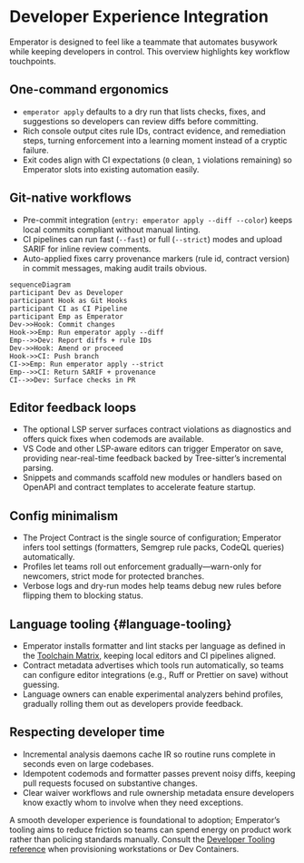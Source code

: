 # Developer Experience Integration

Emperator is designed to feel like a teammate that automates busywork while keeping developers in control. This overview highlights key workflow touchpoints.

## One-command ergonomics

- `emperator apply` defaults to a dry run that lists checks, fixes, and suggestions so developers can review diffs before committing.
- Rich console output cites rule IDs, contract evidence, and remediation steps, turning enforcement into a learning moment instead of a cryptic failure.
- Exit codes align with CI expectations (`0` clean, `1` violations remaining) so Emperator slots into existing automation easily.

## Git-native workflows

- Pre-commit integration (`entry: emperator apply --diff --color`) keeps local commits compliant without manual linting.
- CI pipelines can run fast (`--fast`) or full (`--strict`) modes and upload SARIF for inline review comments.
- Auto-applied fixes carry provenance markers (rule id, contract version) in commit messages, making audit trails obvious.

```mermaid
sequenceDiagram
participant Dev as Developer
participant Hook as Git Hooks
participant CI as CI Pipeline
participant Emp as Emperator
Dev->>Hook: Commit changes
Hook->>Emp: Run emperator apply --diff
Emp-->>Dev: Report diffs + rule IDs
Dev->>Hook: Amend or proceed
Hook->>CI: Push branch
CI->>Emp: Run emperator apply --strict
Emp-->>CI: Return SARIF + provenance
CI-->>Dev: Surface checks in PR
```

## Editor feedback loops

- The optional LSP server surfaces contract violations as diagnostics and offers quick fixes when codemods are available.
- VS Code and other LSP-aware editors can trigger Emperator on save, providing near-real-time feedback backed by Tree-sitter’s incremental parsing.
- Snippets and commands scaffold new modules or handlers based on OpenAPI and contract templates to accelerate feature startup.

## Config minimalism

- The Project Contract is the single source of configuration; Emperator infers tool settings (formatters, Semgrep rule packs, CodeQL queries) automatically.
- Profiles let teams roll out enforcement gradually—warn-only for newcomers, strict mode for protected branches.
- Verbose logs and dry-run modes help teams debug new rules before flipping them to blocking status.

## Language tooling {#language-tooling}

- Emperator installs formatter and lint stacks per language as defined in the [Toolchain Matrix](../reference/toolchain.md#recommended-lint-and-formatter-stacks), keeping local editors and CI pipelines aligned.
- Contract metadata advertises which tools run automatically, so teams can configure editor integrations (e.g., Ruff or Prettier on save) without guessing.
- Language owners can enable experimental analyzers behind profiles, gradually rolling them out as developers provide feedback.

## Respecting developer time

- Incremental analysis daemons cache IR so routine runs complete in seconds even on large codebases.
- Idempotent codemods and formatter passes prevent noisy diffs, keeping pull requests focused on substantive changes.
- Clear waiver workflows and rule ownership metadata ensure developers know exactly whom to involve when they need exceptions.

A smooth developer experience is foundational to adoption; Emperator’s tooling aims to reduce friction so teams can spend energy on product work rather than policing standards manually. Consult the [Developer Tooling reference](../reference/developer-tooling.md#baseline-stack) when provisioning workstations or Dev Containers.
